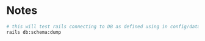 # Notes


```bash
# this will test rails connecting to DB as defined using in config/database.yml
rails db:schema:dump
```